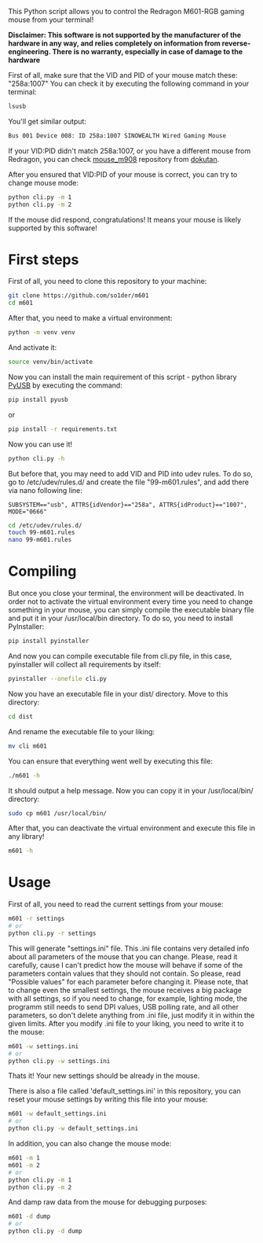 This Python script allows you to control the Redragon M601-RGB gaming mouse from your terminal!

**Disclaimer: This software is not supported by the manufacturer of the hardware in any way, and relies completely on information from reverse-engineering. There is no warranty, especially in case of damage to the hardware**

First of all, make sure that the VID and PID of your mouse match these: "258a:1007"
You can check it by executing the following command in your terminal:
```bash
lsusb
```
You'll get similar output:
```bash
Bus 001 Device 008: ID 258a:1007 SINOWEALTH Wired Gaming Mouse
```
If your VID:PID didn't match 258a:1007, or you have a different mouse from Redragon, you can check [mouse_m908](https://github.com/dokutan/mouse_m908) repository from [dokutan](https://github.com/dokutan). 

After you ensured that VID:PID of your mouse is correct, you can try to change mouse mode:
```bash
python cli.py -m 1
python cli.py -m 2
```
If the mouse did respond, congratulations! It means your mouse is likely supported by this software!

# First steps
First of all, you need to clone this repository to your machine:
```bash
git clone https://github.com/so1der/m601
cd m601
```
After that, you need to make a virtual environment:
```bash
python -m venv venv
```
And activate it:
```bash
source venv/bin/activate
```
Now you can install the main requirement of this script - python library [PyUSB](https://pypi.org/project/pyusb/) by executing the command:
```bash
pip install pyusb
```
or
```bash
pip install -r requirements.txt
```
Now you can use it!
```bash
python cli.py -h
```
But before that, you may need to add VID and PID into udev rules. To do so, go to /etc/udev/rules.d/ and create the file "99-m601.rules", and add there via nano following line:
```text
SUBSYSTEM=="usb", ATTRS{idVendor}=="258a", ATTRS{idProduct}=="1007", MODE="0666"
```
```bash
cd /etc/udev/rules.d/
touch 99-m601.rules
nano 99-m601.rules
```
# Compiling
But once you close your terminal, the environment will be deactivated. In order not to activate the virtual environment every time you need to change something in your mouse, you can simply compile the executable binary file and put it in your /usr/local/bin directory. To do so, you need to install PyInstaller:
```bash
pip install pyinstaller
```
And now you can compile executable file from cli.py file, in this case, pyinstaller will collect all requirements by itself:
```bash
pyinstaller --onefile cli.py
```
Now you have an executable file in your dist/ directory. Move to this directory:
```bash
cd dist
```
And rename the executable file to your liking: 
```bash
mv cli m601
```
You can ensure that everything went well by executing this file:
```bash
./m601 -h
```
It should output a help message.
Now you can copy it in your /usr/local/bin/ directory:
```bash
sudo cp m601 /usr/local/bin/
```
After that, you can deactivate the virtual environment and execute this file in any library!
```bash
m601 -h
```
# Usage
First of all, you need to read the current settings from your mouse:
```bash
m601 -r settings
# or
python cli.py -r settings 
```
This will generate "settings.ini" file. This .ini file contains very detailed info about all parameters of the mouse that you can change. Please, read it carefully, cause I can't predict how the mouse will behave if some of the parameters contain values that they should not contain. So please, read "Possible values" for each parameter before changing it. 
Please note, that to change even the smallest settings, the mouse receives a big package with all settings, so if you need to change, for example, lighting mode, the programm still needs to send DPI values, USB polling rate, and all other parameters, so don't delete anything from .ini file, just modify it in within the given limits.
After you modify .ini file to your liking, you need to write it to the mouse:
```bash
m601 -w settings.ini
# or
python cli.py -w settings.ini
```
Thats it! Your new settings should be already in the mouse.

There is also a file called 'default_settings.ini' in this repository, you can reset your mouse settings by writing this file into your mouse:
```bash
m601 -w default_settings.ini
# or
python cli.py -w default_settings.ini
```
In addition, you can also change the mouse mode:
```bash
m601 -m 1
m601 -m 2
# or
python cli.py -m 1
python cli.py -m 2
```
And damp raw data from the mouse for debugging purposes:
```bash
m601 -d dump
# or
python cli.py -d dump
```
